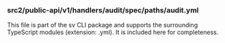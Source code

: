 ### src2/public-api/v1/handlers/audit/spec/paths/audit.yml

This file is part of the sv CLI package and supports the surrounding TypeScript modules (extension: .yml). It is included here for completeness.